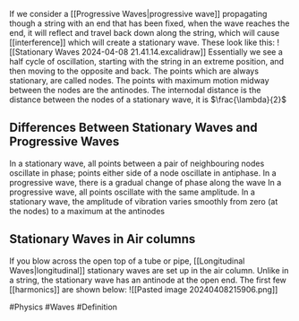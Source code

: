 If we consider a [[Progressive Waves|progressive wave]] propagating though a string with an end that has been fixed, when the wave reaches the end, it will reflect and travel back down along the string, which will cause [[interference]] which will create a stationary wave. These look like this:
![[Stationary Waves 2024-04-08 21.41.14.excalidraw]]
Essentially we see a half cycle of oscillation, starting with the string in an extreme position, and then moving to the opposite and back. The points which are always stationary, are called nodes. The points with maximum motion midway between the nodes are the antinodes. The internodal distance is the distance between the nodes of a stationary wave, it is $\frac{\lambda}{2}$
## Differences Between Stationary Waves and Progressive Waves
In a stationary wave, all points between a pair of neighbouring nodes oscillate in phase; points either side of a node oscillate in antiphase. In a progressive wave, there is a gradual change of phase along the wave
In a progressive wave, all points oscillate with the same amplitude. In a stationary wave, the amplitude of vibration varies smoothly from zero (at the nodes) to a maximum at the antinodes
## Stationary Waves in Air columns
If you blow across the open top of a tube or pipe, [[Longitudinal Waves|longitudinal]] stationary waves are set up in the air column. Unlike in a string, the stationary wave has an antinode at the open end. The first few [[harmonics]] are shown below:
![[Pasted image 20240408215906.png]]

#Physics #Waves #Definition